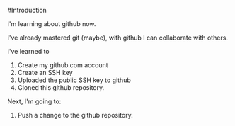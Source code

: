 #Introduction

I'm learning about github now.

I've already mastered git (maybe), with github I can collaborate with others.

I've learned to

1. Create my github.com account
2. Create an SSH key
3. Uploaded the public SSH key to github
4. Cloned this github repository.

Next, I'm going to:

1. Push a change to the github repository.
 
